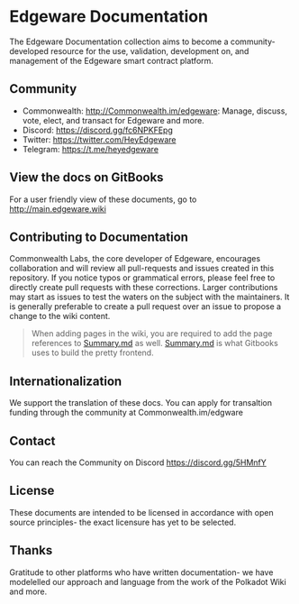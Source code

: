 

# Edgeware Documentation
The Edgeware Documentation collection aims to become a community-developed resource for the use, validation, development on, and management of the Edgeware smart contract platform. 

## Community
- Commonwealth: http://Commonwealth.im/edgeware: Manage, discuss, vote, elect, and transact for Edgeware and more.
- Discord: https://discord.gg/fc6NPKFEpg
- Twitter: https://twitter.com/HeyEdgeware
- Telegram: https://t.me/heyedgeware

## View the docs on GitBooks
For a user friendly view of these documents, go to http://main.edgeware.wiki

## Contributing to Documentation
Commonwealth Labs, the core developer of Edgeware, encourages collaboration and will review all pull-requests and issues created in this repository. If you notice typos or grammatical errors, please feel free to directly create pull requests with these corrections. Larger contributions may start as issues to test the waters on the subject with the maintainers. It is generally preferable to create a pull request over an issue to propose a change to the wiki content.

> When adding pages in the wiki, you are required to add the page references to [Summary.md](https://github.com/Edgeware-Network/edgeware-documentation/blob/master/docs/SUMMARY.md) as well. [Summary.md](https://github.com/Edgeware-Network/edgeware-documentation/blob/master/docs/SUMMARY.md) is what Gitbooks uses to build the pretty frontend.

## Internationalization
We support the translation of these docs. You can apply for transaltion funding through the community at Commonwealth.im/edgware

## Contact
You can reach the Community on Discord https://discord.gg/5HMnfY

## License
These documents are intended to be licensed in accordance with open source principles-  the exact licensure has yet to be selected. 

## Thanks
Gratitude to other platforms who have written documentation-  we have modelelled our approach and language from the work of the Polkadot Wiki and more. 
